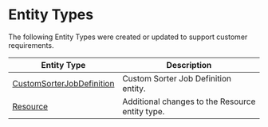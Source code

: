 # Entity Types

The following Entity Types were created or updated to support customer requirements.

| Entity Type                     | Description       |
| ------                    | ------            |
| [CustomSorterJobDefinition](/AMSOsram/techspec>artifacts>entitytypes>CustomSorterJobDefinition) | Custom Sorter Job Definition entity. | 
| [Resource](/AMSOsram/techspec>artifacts>entitytypes>etResource) | Additional changes to the Resource entity type. | 


